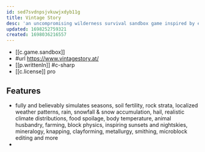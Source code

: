 ```yaml
---
id: sed7svdnpsjvkuwjxdyb11g
title: Vintage Story
desc: 'an uncompromising wilderness survival sandbox game inspired by eldritch horror themes. Find yourself in a ruined world reclaimed by nature and permeated by unnerving temporal disturbances. Relive the advent of human civilization, or take your own path.'
updated: 1698252759321
created: 1698036216557
---
```


- [[c.game.sandbox]]
- #url https://www.vintagestory.at/
- [[p.writtenIn]] #c-sharp
- [[c.license]] pro


## Features

- fully and believably simulates seasons, soil fertility, rock strata, localized weather patterns, rain, snowfall & snow accumulation, hail, realistic climate distributions, food spoilage, body temperature, animal husbandry, farming, block physics, inspiring sunsets and nightskies, mineralogy, knapping, clayforming, metallurgy, smithing, microblock editing and more
- 